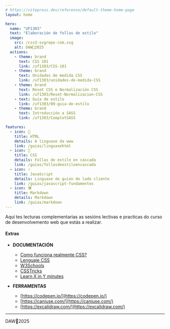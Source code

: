 ```yaml
---
# https://vitepress.dev/reference/default-theme-home-page
layout: home

hero:
  name: "UF1303"
  text: "Elaboración de follas de estilo"
  image:
    src: /css3-svgrepo-com.svg
    alt: DAW🧊2025
  actions:
    - theme: brand
      text: CSS 101
      link: /uf1303/CSS-101
    - theme: brand
      text: Unidades de medida CSS
      link: /uf1303/unidades-de-medida-CSS
    - theme: brand
      text: Reset CSS e Normalización CSS
      link: /uf1303/Reset-Normalizacion-CSS
    - text: Guía de estilo
      link: /uf1303/09-guia-de-estilo
    - theme: brand
      text: Introducción a SASS
      link: /uf1303/CompletSASS

features:
  - icon: 📐
    title: HTML
    details: A linguaxe da www
    link: /guias/linguaxehtml
  - icon: 🎨
    title: CSS
    details: Follas de estilo en cascada
    link: /guias/follasdeestiloencascada
  - icon: ⚡
    title: JavaScript
    details: Linguaxe de guión do lado cliente
    link: /guias/javascript-fundamentos
  - icon: 🛠️
    title: Markdown
    details: Markdown
    link: /guias/markdown
---
```


Aquí tes lecturas complementarias as sesións lectivas e practicas do curso de desenvolvemento web que estás a realizar. 


#### Extras
- **DOCUMENTACIÓN**
    - [Como funciona realmente CSS?](https://developer.mozilla.org/es/docs/Learn_web_development/Core/Styling_basics/What_is_CSS)
    - [Lenguaje CSS](https://lenguajecss.com/)
    - [W3Schools](https://www.w3schools.com/css/)
    - [CSSTricks](https://css-tricks.com/)
    - [Learn X in Y minutes](https://learnxinyminutes.com/)

- **FERRAMENTAS**
    - [https://codepen.io/](https://codepen.io/)
    - [https://caniuse.com/](https://caniuse.com/)
    - [https://excalidraw.com/](https://excalidraw.com/)

    
---

DAW🧊2025